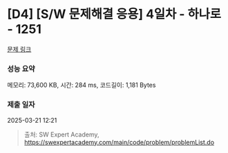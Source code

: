 # [D4] [S/W 문제해결 응용] 4일차 - 하나로 - 1251 

[문제 링크](https://swexpertacademy.com/main/code/problem/problemDetail.do?contestProbId=AV15StKqAQkCFAYD) 

### 성능 요약

메모리: 73,600 KB, 시간: 284 ms, 코드길이: 1,181 Bytes

### 제출 일자

2025-03-21 12:21



> 출처: SW Expert Academy, https://swexpertacademy.com/main/code/problem/problemList.do